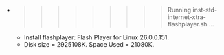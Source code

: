 * >>>>>>>>> Running inst-std-internet-xtra-flashplayer.sh ...
  * Install flashplayer: Flash Player for Linux 26.0.0.151.
  * Disk size = 2925108K. Space Used = 21080K.
